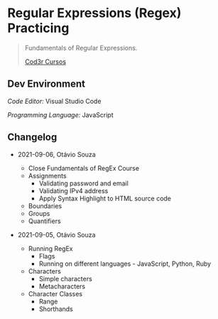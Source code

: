 # Regular Expressions (Regex) Practicing

>  Fundamentals of Regular Expressions.
>
> [Cod3r Cursos](https://bit.ly/3kYvTIF)

## Dev Environment

*Code Editor:* Visual Studio Code

*Programming Language:* JavaScript

## Changelog

- 2021-09-06, Otávio Souza
  - Close Fundamentals of RegEx Course
  - Assignments
    - Validating password and email
    - Validating IPv4 address
    - Apply Syntax Highlight to HTML source code
  - Boundaries
  - Groups
  - Quantifiers

- 2021-09-05, Otávio Souza
  - Running RegEx
    - Flags
    - Running on different languages - JavaScript, Python, Ruby
  - Characters
    - Simple characters
    - Metacharacters
  - Character Classes
    - Range
    - Shorthands
